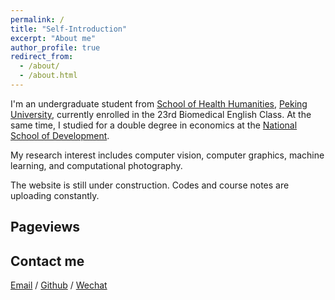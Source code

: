```yaml
---
permalink: /
title: "Self-Introduction"
excerpt: "About me"
author_profile: true
redirect_from: 
  - /about/
  - /about.html
---
```


I'm an undergraduate student from [School of Health Humanities](https://shh.bjmu.edu.cn/), [Peking University](https://www.pku.edu.cn/), currently enrolled in the 23rd Biomedical English Class. At the same time, I studied for a double degree in economics at the [National School of Development](https://nsd.pku.edu.cn/).

My research interest includes computer vision, computer graphics, machine learning, and computational photography.

<!--I am very fortunate to be advised by [Prof. XXX](https://www.XXX.com/) of XXX Lab from [School of Computer Science](https://cs.pku.edu.cn/), Peking University. I was advised by [Prof. XX](https://XXX.pku.edu.cn/) from [School of Computer Science](https://cs.pku.edu.cn/), Peking University.-->

<!--You can find my CV here: [Curriculum Vitae](../assets/Curriculum_Vitae.pdf).-->

The website is still under construction. Codes and course notes are uploading constantly.

<h2>Pageviews</h2>

<script type="text/javascript" id="mapmyvisitors" src="//mapmyvisitors.com/map.js?d=BeDJ8aZbLbg1UXIkP8r6UEuJIP7LHqUhIbLro3wlkMU&cl=ffffff&w=a"></script>
<h2>Contact me</h2>


[Email](mailto:guangyin@stu.pku.edu.cn) / [Github](https://github.com/ycyue10001) / [Wechat](../images/微信二维码.jpg) 

